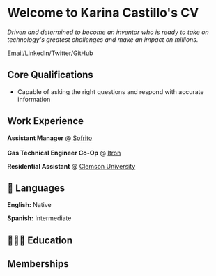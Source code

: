 # Welcome to Karina Castillo's CV

_Driven and determined to become an inventor who is ready to take on technology's greatest challenges and make an impact on millions._

[Email](mailto:k.annabel0@gmail.com)/LinkedIn/Twitter/GitHub

## Core Qualifications 
-	Capable of asking the right questions and respond with accurate information

## Work Experience

**Assistant Manager** @ [Sofrito](googl.com) <br>
<br>
**Gas Technical Engineer Co-Op** @ [Itron](google.com)

**Residential Assistant** @ [Clemson University](google.com)

## 💬 Languages

**English:** Native

**Spanish:** Intermediate

## 👩🏼‍🎓 Education

## Memberships
